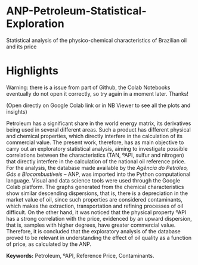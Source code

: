 # ANP-Petroleum-Statistical-Exploration
Statistical analysis of the physico-chemical characteristics of Brazilian oil and its price

# Highlights


Warning: there is a issue from part of Github, the Colab Notebooks eventually do not open it correctly, so try again in a moment later. Thanks!

(Open directly on Google Colab link or in NB Viewer to see all the plots and insights)

Petroleum has a significant share in the world energy matrix, its derivatives being used in several different areas. Such a product has different physical and chemical properties, which directly interfere in the calculation of its commercial value. The present work, therefore, has as main objective to carry out an exploratory statistical analysis, aiming to investigate possible correlations between the characteristics (TAN, ºAPI, sulfur and nitrogen) that directly interfere in the calculation of the national oil reference price. For the analysis, the database made available by the _Agência do Petróleo, Gás e Biocombustíveis_ – ANP, was imported into the Python computational language. Visual and data science tools were used through the Google Colab platform. The graphs generated from the chemical characteristics show similar descending dispersions, that is, there is a depreciation in the market value of oil, since such properties are considered contaminants, which makes the extraction, transportation and refining processes of oil difficult. On the other hand, it was noticed that the physical property ºAPI has a strong correlation with the price, evidenced by an upward dispersion, that is, samples with higher degrees, have greater commercial value. Therefore, it is concluded that the exploratory analysis of the database proved to be relevant in understanding the effect of oil quality as a function of price, as calculated by the ANP.

**Keywords:** Petroleum, ºAPI, Reference Price, Contaminants.
